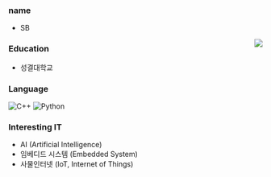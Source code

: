 ### name
- SB

<img align='right' src="http://mazassumnida.wtf/api/v2/generate_badge?boj=seulbi0108">

### Education
- 성결대학교

### Language
![C++](https://img.shields.io/badge/C++-00599C?style=flat-square&logo=C%2B%2B&logoColor=white) ![Python](https://img.shields.io/badge/Python-3776AB?style=flat-square&logo=Python&logoColor=white)

### Interesting IT
- AI (Artificial Intelligence)
- 임베디드 시스템 (Embedded System) 
- 사물인터넷 (IoT, Internet of Things)    
